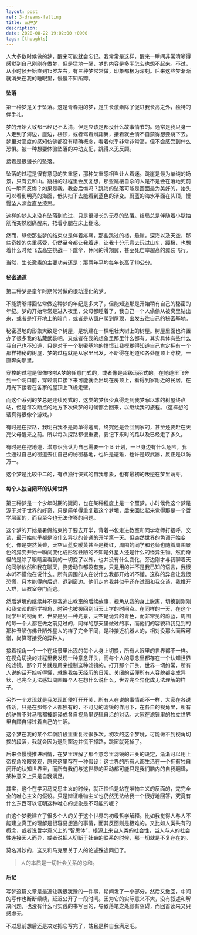 ```yaml
---
layout: post
ref: 3-dreams-falling
title: 三种梦
description: 
date: 2020-08-22 19:02:00 +0900
tags: [thoughts]
---
```


人大多数时候做的梦，醒来可能就会忘记。我常常是这样，醒来一瞬间非常清晰得感觉到自己刚刚在做梦，但是猛地一醒，梦的内容是多半怎么也想不起来。<!--more-->不过，从小时候开始直到15岁左右，有三种梦常常做，印象都极为深刻。后来这些梦渐渐就消失在我的睡眠里，慢慢不知所踪。

#### 坠落

第一种梦是关于坠落。这是青春期的梦，是生长激素除了促进我长高之外，独特的伴手礼。

梦的开始大致都已经记不太清，但是应该是都没什么故事情节的。通常是我只身一人走到了海边，崖边，楼顶，或者驾着滑翔翼，接着就会情不自禁得想要跳下去。梦里对高度的感知仿佛都没有精确概念，看着似乎非常非常高，但不会感受到什么恐惧。被一种想要体验坠落的冲动支配，跳得义无反顾。

接着是很漫长的坠落。

坠落的过程是很有意思的失重感，那种失重感相当让人着迷。跳崖是最为单纯的场景，只有云和山。跳楼的过程里会反复想，那些跳楼自杀的人是不是会在落地死前的一瞬间反悔？如果是我，我会后悔吗？跳海的坠落可能是画面最为美好的，抬头可以看到明亮的海面，低头扫下去能看到蓝色的渐变。蔚蓝的海水平面在头顶，慢慢坠入深蓝直至漆黑。

这样的梦从来没有坠落到底过，只是很漫长的无尽的坠落。结局总是伴随着小腿抽筋而突然剧痛醒来，捂着小腿在床上翻滚。

然而，纵使那些梦的结束总是伴着疼痛，那些跳过的楼，悬崖，深海以及天空，那些奇妙的失重感受，仍然至今都让我着迷，让我十分乐意去玩过山车，蹦极，也想着什么时候飞去高空挑战一下跳伞，休闲的滑翔翼，甚至死亡率超高的翼装飞行。

当然，生长激素的主要功劳还是：那两年平均每年长高了10公分。

#### 秘密通道

第二种梦是童年时期常常做的很动漫化的梦。

不能清晰得回忆常做这种梦的年纪是多大了，但能知道那是开始稍有自己的秘密的年纪。梦的开始常常是进入夜里，父母都睡着了，我自己一个人偷偷从被窝里钻出来，或者是打开地上的暗门，或者是从窗户爬到屋顶，出发去往自己的秘密基地。

秘密基地的形象大致是个树屋，是筑建在一棵粗壮大树上的树屋。树屋里面也许置办了很多我的私藏武装吧，又或者在我的想象里那里什么都有。其实具体有些什么我自己也不知道，只是对于一个秘密基地的憧憬让我模糊得知道自己肯定拥有一个那样神秘的树屋，梦的过程就是从家里出发，不断得在地道和各处屋顶上穿梭，一直奔向那里。

穿梭的过程是很像哆啦A梦的任意门式的，或者像是超级玛丽式的。在地道里飞奔到一个洞口前，穿过洞口接下来可能就会出现在房顶上，看得到家附近的民居，在月光下接着在各家的屋顶上飞檐走壁。

而这个系列的梦总是连续剧式的，这类的梦很少真得走到我梦寐以求的树屋终点站，但是每次断点的地方下次做梦的时候都会回来，以继续我的旅程。（这样想的话真得很像个游戏。）

有时是在探路，我明白我不是简单得逃离，终究还是会回到家的，甚至还要赶在天亮父母醒来之前。所以每次探路都很重要，要记下来时的路以及已经走了多久。

有时是在挖地道，潜意识我认为自己需要一个 B 计划，一旦身边有什么危险，我会通过自己的密道去往自己的秘密基地，也许是避难，也许是取武器，反正是以防万一。

这个梦是比较中二的，有点独行侠式的自我想象，也有最初的叛逆在梦里萌芽，

#### 每个人独自闭环的认知世界

第三种梦是一个少年时期的疑问，也在某种程度上是一个噩梦。小时候做这个梦是源于对于世界的好奇，只是简单得重复着这个梦境，后来回忆起来觉得那是一个哲学层面的，而我至今也无法作答的问题。

这个梦的开始是暑假结束终于要去开学，背着书包走进教室和同学老师打招呼，交谈，最开始似乎都是没什么异状的普通的开学第一天。但突然世界的色调开始变化，像是突然黄昏，天空从蓝变暖黄甚至是粉红，周围的同学和老师也随着周围景色的异变开始一瞬间变化成形容丑陋的不知是外星人还是什么的怪异生物。然而奇怪的是除了眼睛里看到的一切变了以外，也并没有什么变化，旁边刚才与我聊着天的同学依然和我在聊天，姿势动作都没有变，只是用的并不是我已知的语言，我根本听不懂他在说什么。所有周围的人在说什么我都开始听不懂。这样的异变让我很恐慌，只本能得向后退，退到窗边。他们走向我并似乎还在试图和我交谈，我推开人群，从教室夺门而逃。

然后梦境的继续并不是我逃出教室的后续故事，视角从我的身上脱离，切换到刚刚和我交谈的同学视角，时钟也被拨回到当天上学的时间点。在同样的一天，在这个同学甲的视角里，世界是另一种光景，天空是诡异的青色，而非常见的蔚蓝，周围的每一个人都在做之前见过的，同样的那天里做过的事，而他们的容貌和我见到的那种丑陋仿佛丑陋外星人的样子完全不同，是种接近机器人的，相对没那么面容可憎，尚算可接受的异种人。

接着视角一个一个在场景里出现的每个人身上切换，所有人眼里的世界都不一样。在视角切换的过程里我发现一种意念开关，而每个人的意念里都存在一个认知世界的滤镜，那个开关就是用来控制这种滤镜的。打开那个开关，世界一切如常，所有人说的话开始听得懂，就像我每天经历的日常。关闭的话便所有人容貌都变成异状，也完全无法感知周围每个人在想什么说什么，世界完全异化成无法理解的样子。

另外一个发现就是我发现即使打开开关，所有人在说的事情都不一样，大家在各说各话，只是在那每个人都独有的，不可见的滤镜的作用下，在各自的视角里，所有的驴唇不对马嘴都被翻译成各自视角里逻辑自洽的对话。大家在滤镜里的独立世界里自顾自得过着自己的生活。

这个梦在我的某个年龄阶段里重复过很多次。初次的这个梦境，可能做不到视角切换的段落，我就会因为退到窗边并慌不择路，跳窗就死掉了。

后来会慢慢推进剧情，在梦里理解了那个意念里滤镜的开关的设定，渐渐可以用上帝视角冷眼旁观，原来这里存在一种假设：这世界的所有人都生活在一个拥有独自闭环的认知世界里，而所有我们与这世界的互动都可能只是我们脑内的自我翻译，某种意义上只是自我满足。

其实，这个在学习马克思主义的时候，就正恰恰是站在唯物主义的反面的，完完全全的唯心主义的假设。只是辩证唯物主义也仍然无法给我一个很好地回答，究竟有什么东西可以证明这种唯心的想象是不可能的呢？

由这个梦我建立了很多个人的关于这个世界的初级哲学解释。比如我觉得人与人不能建立真正的理解是很容易想通的事情，而其反面则是极难的。又比如人类共有的概念，或者说哲学意义上的“智思体”，根源上来自人类的社会性，当人与人的社会性连接因人而异，或者说把人切断于社会的联系的时候，那一切就是不复存在的。

莫名其妙的，这又和马克思关于人的论述殊途同归了。

> 人的本质是一切社会关系的总和。




#### 后记
写梦这篇文章是最近让我很犹豫的一件事，期间发了一小部分，然后又撤回，中间的写作也断断续续，延迟公开了一段时间。因为它的实际意义不大，没有叙述和解决问题，也没有什么可实践的书写目的，导致落笔之处颇有窒碍，而回首读来又只感虚无。

不过思前想后还是决定把它写完了，姑且是种自我满足吧。
